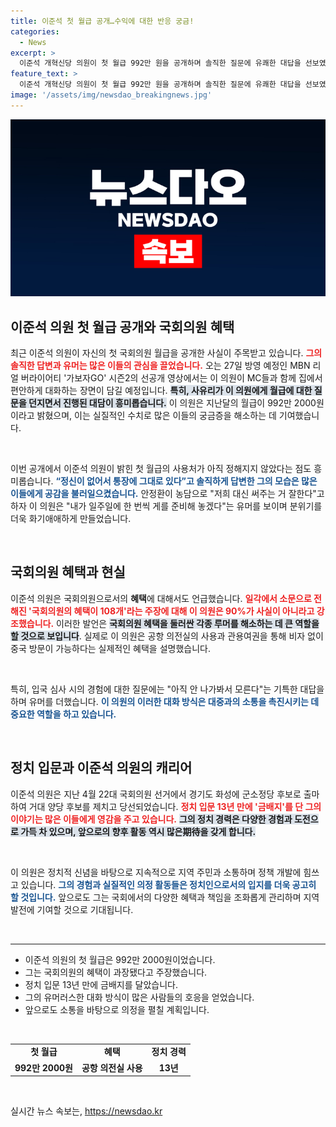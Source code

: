 ```yaml
---
title: 이준석 첫 월급 공개…수익에 대한 반응 궁금!
categories:
  - News
excerpt: >
  이준석 개혁신당 의원이 첫 월급 992만 원을 공개하며 솔직한 질문에 유쾌한 대답을 선보였다. 월급 사용처를 묻자 통장에 그대로라며, 국회의원의 혜택에 대해서도 실질적인 진실을 전했다. 궁금증을 자아내는 그의 발언을 들어보세요!
feature_text: >
  이준석 개혁신당 의원이 첫 월급 992만 원을 공개하며 솔직한 질문에 유쾌한 대답을 선보였다. 월급 사용처를 묻자 통장에 그대로라며, 국회의원의 혜택에 대해서도 실질적인 진실을 전했다. 궁금증을 자아내는 그의 발언을 들어보세요!
image: '/assets/img/newsdao_breakingnews.jpg'
---
```


<p><img src="/assets/img/newsdao_breakingnews.jpg" alt="ontimetimes 속보" /></p>

<h2 data-ke-size="size26">이준석 의원 첫 월급 공개와 국회의원 혜택</h2>

<p data-ke-size="size16">최근 이준석 의원이 자신의 첫 국회의원 월급을 공개한 사실이 주목받고 있습니다. <b><span style="color: #ee2323;">그의 솔직한 답변과 유머는 많은 이들의 관심을 끌었습니다.</span></b> 오는 27일 방영 예정인 MBN 리얼 버라이어티 '가보자GO' 시즌2의 선공개 영상에서는 이 의원이 MC들과 함께 집에서 편안하게 대화하는 장면이 담길 예정입니다. <b><span style="background-color: #21538527;">특히, 사유리가 이 의원에게 월급에 대한 질문을 던지면서 진행된 대담이 흥미롭습니다.</span></b> 이 의원은 지난달의 월급이 992만 2000원이라고 밝혔으며, 이는 실질적인 수치로 많은 이들의 궁금증을 해소하는 데 기여했습니다.</p>

<p data-ke-size="size16">&nbsp;</p>

<p data-ke-size="size16">이번 공개에서 이준석 의원이 밝힌 첫 월급의 사용처가 아직 정해지지 않았다는 점도 흥미롭습니다. <b><span style="color: #1a5490;">“정신이 없어서 통장에 그대로 있다”고 솔직하게 답변한 그의 모습은 많은 이들에게 공감을 불러일으켰습니다.</span></b> 안정환이 농담으로 "저희 대신 써주는 거 잘한다"고 하자 이 의원은 "내가 일주일에 한 번씩 게를 준비해 놓겠다"는 유머를 보이며 분위기를 더욱 화기애애하게 만들었습니다.</p>

<p data-ke-size="size16">&nbsp;</p>

<h2 data-ke-size="size26">국회의원 혜택과 현실</h2>

<p data-ke-size="size16">이준석 의원은 국회의원으로서의 <b>혜택</b>에 대해서도 언급했습니다. <b><span style="color: #ee2323;">일각에서 소문으로 전해진 '국회의원의 혜택이 108개'라는 주장에 대해 이 의원은 90%가 사실이 아니라고 강조했습니다.</span></b> 이러한 발언은 <b><span style="background-color: #21538527;">국회의원 혜택을 둘러싼 각종 루머를 해소하는 데 큰 역할을 할 것으로 보입니다</span></b>. 실제로 이 의원은 공항 의전실의 사용과 관용여권을 통해 비자 없이 중국 방문이 가능하다는 실제적인 혜택을 설명했습니다.</p>

<p data-ke-size="size16">&nbsp;</p>

<p data-ke-size="size16">특히, 입국 심사 시의 경험에 대한 질문에는 "아직 안 나가봐서 모른다"는 기특한 대답을 하며 유머를 더했습니다. <b><span style="color: #1a5490;">이 의원의 이러한 대화 방식은 대중과의 소통을 촉진시키는 데 중요한 역할을 하고 있습니다.</span></b></p>

<p data-ke-size="size16">&nbsp;</p>

<h2 data-ke-size="size26">정치 입문과 이준석 의원의 캐리어</h2>

<p data-ke-size="size16">이준석 의원은 지난 4월 22대 국회의원 선거에서 경기도 화성에 군소정당 후보로 출마하여 거대 양당 후보를 제치고 당선되었습니다. <b><span style="color: #ee2323;">정치 입문 13년 만에 '금배지'를 단 그의 이야기는 많은 이들에게 영감을 주고 있습니다.</span></b> <b><span style="background-color: #21538527;">그의 정치 경력은 다양한 경험과 도전으로 가득 차 있으며, 앞으로의 향후 활동 역시 많은期待을 갖게 합니다.</span></b></p>

<p data-ke-size="size16">&nbsp;</p>

<p data-ke-size="size16">이 의원은 정치적 신념을 바탕으로 지속적으로 지역 주민과 소통하며 정책 개발에 힘쓰고 있습니다. <b><span style="color: #1a5490;">그의 경험과 실질적인 의정 활동들은 정치인으로서의 입지를 더욱 공고히 할 것입니다.</span></b> 앞으로도 그는 국회에서의 다양한 혜택과 책임을 조화롭게 관리하며 지역 발전에 기여할 것으로 기대됩니다.</p>

<p data-ke-size="size16">&nbsp;</p>

<hr />

<ul>
  <li>이준석 의원의 첫 월급은 992만 2000원이었습니다.</li>
  <li>그는 국회의원의 혜택이 과장됐다고 주장했습니다.</li>
  <li>정치 입문 13년 만에 금배지를 달았습니다.</li>
  <li>그의 유머러스한 대화 방식이 많은 사람들의 호응을 얻었습니다.</li>
  <li>앞으로도 소통을 바탕으로 의정을 펼칠 계획입니다.</li>
</ul>

<p data-ke-size="size16">&nbsp;</p>

<table>
  <tr>
    <td style="text-align: center; height: 17px;"><b>첫 월급</b></td>
    <td style="text-align: center; height: 17px;"><b>혜택</b></td>
    <td style="text-align: center; height: 17px;"><b>정치 경력</b></td>
  </tr>
  <tr>
    <td style="text-align: center; height: 17px;"><b>992만 2000원</b></td>
    <td style="text-align: center; height: 17px;"><b>공항 의전실 사용</b></td>
    <td style="text-align: center; height: 17px;"><b>13년</b></td>
  </tr>
</table>

<p data-ke-size="size16">&nbsp;</p>
실시간 뉴스 속보는, <a href="https://newsdao.kr" rel="dofollow">https://newsdao.kr</a>


